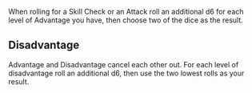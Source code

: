When rolling for a Skill Check or an Attack roll an additional d6 for each level of Advantage you have, then choose two of the dice as the result.

## Disadvantage
Advantage and Disadvantage cancel each other out. For each level of disadvantage roll an additional d6, then use the two lowest rolls as your result.
